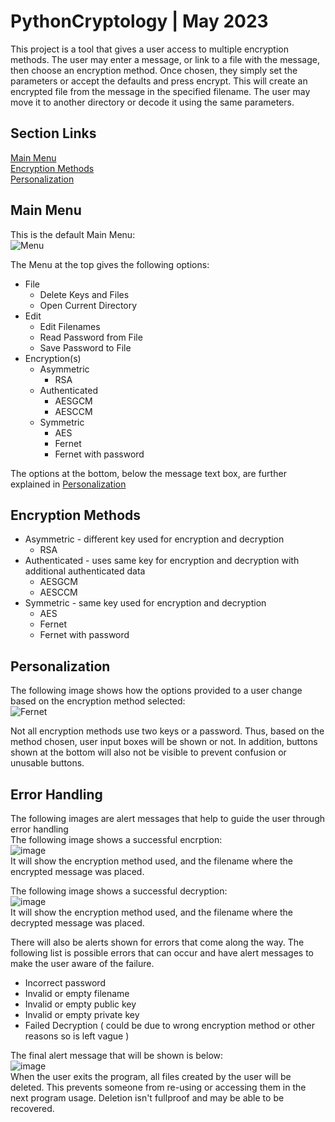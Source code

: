 # PythonCryptology | May 2023
This project is a tool that gives a user access to multiple encryption methods. The user may enter a message, or link to a file with the message, then choose an encryption method. Once chosen, they simply set the parameters or accept the defaults and press encrypt. This will create an encrypted file from the message in the specified filename. The user may move it to another directory or decode it using the same parameters.

## Section Links
[Main Menu](#main-menu)<br/>
[Encryption Methods](#encryption-methods)<br/>
[Personalization](#personalization)<br/>


## Main Menu
This is the default Main Menu:<br/>
![Menu](https://github.com/agonzalez218/PythonCryptology/assets/60588691/802fbd22-17fa-4423-8440-b9fb0f92315c)<br/>

The Menu at the top gives the following options:
- File
  - Delete Keys and Files
  - Open Current Directory
- Edit
  - Edit Filenames
  - Read Password from File
  - Save Password to File
- Encryption(s)
  - Asymmetric
    - RSA
  - Authenticated
    - AESGCM
    - AESCCM
  - Symmetric
    - AES
    - Fernet
    - Fernet with password 

The options at the bottom, below the message text box, are further explained in [Personalization](#personalization)<br/>

## Encryption Methods
- Asymmetric - different key used for encryption and decryption
    - RSA
 - Authenticated - uses same key for encryption and decryption with additional authenticated data
    - AESGCM
    - AESCCM
 - Symmetric - same key used for encryption and decryption
    - AES
    - Fernet
    - Fernet with password 

## Personalization
The following image shows how the options provided to a user change based on the encryption method selected:<br/>
![Fernet](https://github.com/agonzalez218/PythonCryptology/assets/60588691/7b5896ed-4e46-4b2c-b256-c17f50ded158)<br/>

Not all encryption methods use two keys or a password. Thus, based on the method chosen, user input boxes will be shown or not.
In addition, buttons shown at the bottom will also not be visible to prevent confusion or unusable buttons.

## Error Handling
The following images are alert messages that help to guide the user through error handling<br/>
The following image shows a successful encrption:<br/>
![image](https://github.com/agonzalez218/PythonCryptology/assets/60588691/14150486-1afa-429b-bc5d-078cc20d7592)<br/>
It will show the encryption method used, and the filename where the encrypted message was placed.<br/>

The following image shows a successful decryption:<br/>
![image](https://github.com/agonzalez218/PythonCryptology/assets/60588691/2737208f-4c04-4cf3-8571-466c72142404)<br/>
It will show the encryption method used, and the filename where the decrypted message was placed.<br/>

There will also be alerts shown for errors that come along the way. The following list is possible errors that can occur and have alert messages to make the user aware of the failure.
- Incorrect password
- Invalid or empty filename
- Invalid or empty public key
- Invalid or empty private key
- Failed Decryption ( could be due to wrong encryption method or other reasons so is left vague )

The final alert message that will be shown is below:<br/>
![image](https://github.com/agonzalez218/PythonCryptology/assets/60588691/ca3c6955-490c-4a98-867f-253c837ddce2)<br/>
When the user exits the program, all files created by the user will be deleted. This prevents someone from re-using or accessing them in the next program usage. Deletion isn't fullproof and may be able to be recovered.


